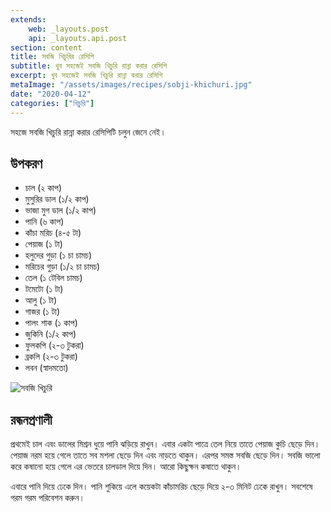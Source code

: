 ```yaml
---
extends:
    web: _layouts.post
    api: _layouts.api.post
section: content
title: সবজি খিচুরির রেসিপি
subtitle: খুব সহজেই সবজি খিচুরি রান্না করার রেসিপি
excerpt: খুব সহজেই সবজি খিচুরি রান্না করার রেসিপি
metaImage: "/assets/images/recipes/sobji-khichuri.jpg"
date: "2020-04-12"
categories: ["খিচুরি"]
---
```


সহজে সবজি খিচুরি রান্না করার রেসিপিটি চলুন জেনে নেই।

## উপকরণ

- চাল (২ কাপ)
- মুসুরির ডাল (১/২ কাপ)
- ভাজা মুগ ডাল (১/২ কাপ)
- পানি (৬ কাপ)
- কাঁচা মরিচ (৪-৫ টা)
- পেয়াজ (১ টা)
- হলুদের গুড়া (১ চা চামচ)
- মরিচের গুড়া (১/২ চা চামচ)
- তেল (১ টেবিল চামচ)
- টমেটো (১ টা)
- আলু (১ টা)
- গাজর (১ টা)
- পালং শাক (১ কাপ)
- জুকিনি (১/২ কাপ)
- ফুলকপি (২-৩ টুকরা)
- ব্রকলি (২-৩ টুকরা)
- লবন (স্বাদমতো)

![সবজি খিচুরি](/assets/images/recipes/sobji-khichuri.jpg)

## রন্ধনপ্রণালী

প্রথমেই চাল এবং ডালের মিশ্রন ধুয়ে পানি ঝড়িয়ে রাখুন। এবার একটা পাত্রে তেল নিয়ে তাতে পেয়াজ কুচি ছেড়ে দিন।
পেয়াজ নরম হয়ে গেলে তাতে সব মশলা ছেড়ে দিন এবং নাড়তে থাকুন। এরপর সমস্ত সবজি ছেড়ে দিন। সবজি ভালো
করে কষানো হয়ে গেলে এর ভেতরে চালডাল দিয়ে দিন। আরো কিছুক্ষন কষাতে থাকুন।

এবারে পানি দিয়ে ঢেকে দিন। পানি শুকিয়ে এলে কয়েকটা কাঁচামরিচ ছেড়ে দিয়ে ২-৩ মিনিট ঢেকে রাখুন। সবশেষে
গরম গরম পরিবেশন করুন।
